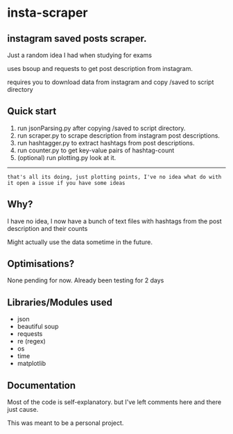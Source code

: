 # insta-scraper
## instagram saved posts scraper.

Just a random idea I had when studying for exams

uses bsoup and requests to get post description from instagram.

requires you to download data from instagram and copy /saved to script directory
## Quick start
1. run jsonParsing.py after copying /saved to script directory.
2. run scraper.py to scrape description from instagram post descriptions.
3. run hashtagger.py to extract hashtags from post descriptions.
4. run counter.py to get key-value pairs of hashtag-count
5. (optional) run plotting.py look at it.
   
<hr>

    that's all its doing, just plotting points, I've no idea what do with it open a issue if you have some ideas
</hr>

## Why?
I have no idea, I now have a bunch of text files with hashtags from the post description and their counts

Might actually use the data sometime in the future.

## Optimisations?
None pending for now. Already been testing for 2 days

## Libraries/Modules used
* json
* beautiful soup
* requests
* re (regex)
* os
* time
* matplotlib
  
## Documentation
Most of the code is self-explanatory. but I've left comments here and there just cause.

This was meant to be a personal project.

